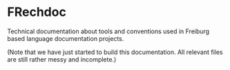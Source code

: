 # FRechdoc

Technical documentation about tools and conventions used in Freiburg based language documentation projects.

(Note that we have just started to build this documentation. All relevant files are still rather messy and incomplete.)
